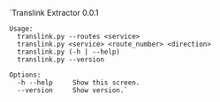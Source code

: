 `Translink Extractor 0.0.1

    Usage:
      translink.py --routes <service>
      translink.py <service> <route_number> <direction>
      translink.py (-h | --help)
      translink.py --version

    Options:
      -h --help     Show this screen.
      --version     Show version.`
